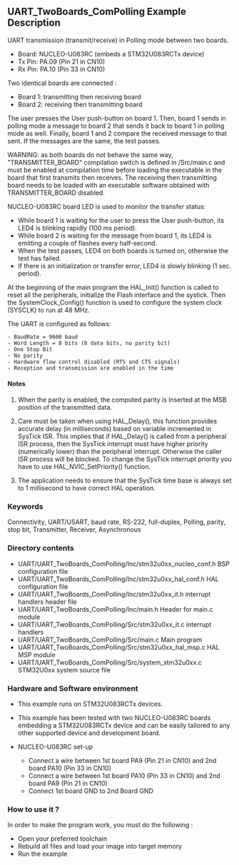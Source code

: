 ## <b>UART_TwoBoards_ComPolling Example Description</b>

UART transmission (transmit/receive) in Polling mode 
between two boards.

- Board: NUCLEO-U083RC (embeds a STM32U083RCTx device)
- Tx Pin: PA.09 (Pin 21 in CN10)
- Rx Pin: PA.10 (Pin 33 in CN10)

Two identical boards are connected :

- Board 1: transmitting then receiving board
- Board 2: receiving then transmitting board

The user presses the User push-button on board 1.
Then, board 1 sends in polling mode a message to board 2 that sends it back to 
board 1 in polling mode as well.
Finally, board 1 and 2 compare the received message to that sent.
If the messages are the same, the test passes.

WARNING: as both boards do not behave the same way, "TRANSMITTER_BOARD" compilation
switch is defined in /Src/main.c and must be enabled
at compilation time before loading the executable in the board that first transmits
then receives.
The receiving then transmitting board needs to be loaded with an executable
software obtained with TRANSMITTER_BOARD disabled. 

NUCLEO-U083RC board LED is used to monitor the transfer status:

- While board 1 is waiting for the user to press the User push-button, its LED4 is
  blinking rapidly (100 ms period).
- While board 2 is waiting for the message from board 1, its LED4 is emitting
  a couple of flashes every half-second.
- When the test passes, LED4 on both boards is turned on, otherwise the test has failed. 
- If there is an initialization or transfer error, LED4 is slowly blinking (1 sec. period).

At the beginning of the main program the HAL_Init() function is called to reset 
all the peripherals, initialize the Flash interface and the systick.
Then the SystemClock_Config() function is used to configure the system
clock (SYSCLK) to run at 48 MHz.

The UART is configured as follows:

    - BaudRate = 9600 baud  
    - Word Length = 8 bits (8 data bits, no parity bit)
    - One Stop Bit
    - No parity
    - Hardware flow control disabled (RTS and CTS signals)
    - Reception and transmission are enabled in the time

#### <b>Notes</b>

 1. When the parity is enabled, the computed parity is inserted at the MSB position of the transmitted data.

 2. Care must be taken when using HAL_Delay(), this function provides accurate delay (in milliseconds)
    based on variable incremented in SysTick ISR. This implies that if HAL_Delay() is called from
    a peripheral ISR process, then the SysTick interrupt must have higher priority (numerically lower)
    than the peripheral interrupt. Otherwise the caller ISR process will be blocked.
    To change the SysTick interrupt priority you have to use HAL_NVIC_SetPriority() function.

 3. The application needs to ensure that the SysTick time base is always set to 1 millisecond
    to have correct HAL operation.

### <b>Keywords</b>

Connectivity, UART/USART, baud rate, RS-232, full-duplex, Polling, parity, stop bit,
Transmitter, Receiver, Asynchronous

### <b>Directory contents</b>

  - UART/UART_TwoBoards_ComPolling/Inc/stm32u0xx_nucleo_conf.h BSP configuration file
  - UART/UART_TwoBoards_ComPolling/Inc/stm32u0xx_hal_conf.h    HAL configuration file
  - UART/UART_TwoBoards_ComPolling/Inc/stm32u0xx_it.h          interrupt handlers header file
  - UART/UART_TwoBoards_ComPolling/Inc/main.h                  Header for main.c module  
  - UART/UART_TwoBoards_ComPolling/Src/stm32u0xx_it.c          interrupt handlers
  - UART/UART_TwoBoards_ComPolling/Src/main.c                  Main program
  - UART/UART_TwoBoards_ComPolling/Src/stm32u0xx_hal_msp.c     HAL MSP module
  - UART/UART_TwoBoards_ComPolling/Src/system_stm32u0xx.c      STM32U0xx system source file

### <b>Hardware and Software environment</b> 

  - This example runs on STM32U083RCTx devices.    
  - This example has been tested with two NUCLEO-U083RC boards embedding
    a STM32U083RCTx device and can be easily tailored to any other supported device 
    and development board.

  - NUCLEO-U083RC set-up
    - Connect a wire between 1st board PA9 (Pin 21 in CN10) and 2nd board PA10 (Pin 33 in CN10)
    - Connect a wire between 1st board PA10 (Pin 33 in CN10) and 2nd board PA9 (Pin 21 in CN10)
    - Connect 1st board GND to 2nd Board GND    

### <b>How to use it ?</b> 

In order to make the program work, you must do the following :

 - Open your preferred toolchain
 - Rebuild all files and load your image into target memory
 - Run the example
